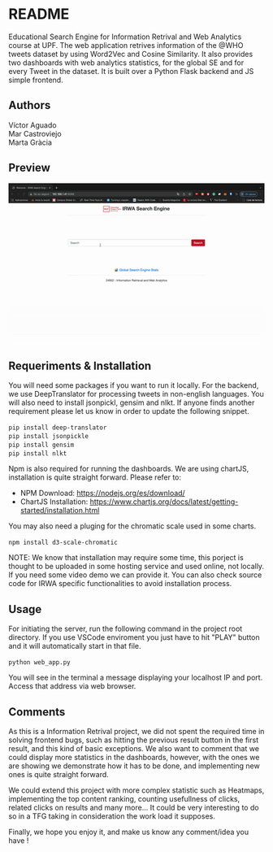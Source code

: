 # README

Educational Search Engine for Information Retrival and Web Analytics course at UPF. The web application retrives information of the @WHO tweets dataset by using Word2Vec and Cosine Similarity. It also provides two dashboards with web analytics statistics, for the global SE and for every Tweet in the dataset. It is built over a Python Flask backend and JS simple frontend.  

## Authors

Víctor Aguado <br>
Mar Castroviejo <br>
Marta Gràcia <br>

## Preview
<img src="https://github.com/SrtoPeixet/EducationalSearchEngine/raw/master/preview.gif" width="1080" height=auto />

## Requeriments & Installation

You will need some packages if you want to run it locally. For the backend, we use DeepTranslator for processing tweets in non-english languages. You will also need to install jsonpickl, gensim and nlkt. If anyone finds another requirement please let us know in order to update the following snippet. 

`pip install deep-translator`<br>
`pip install jsonpickle`<br>
`pip install gensim`<br>
`pip install nlkt`<br>

Npm is also required for running the dashboards. We are using chartJS, installation is quite straight forward. Please refer to:

- NPM Download: https://nodejs.org/es/download/
- ChartJS Installation: https://www.chartjs.org/docs/latest/getting-started/installation.html

You may also need a pluging for the chromatic scale used in some charts.

`npm install d3-scale-chromatic`

NOTE: We know that installation may require some time, this porject is thought to be uploaded in some hosting service and used online, not locally. If you need some video demo we can provide it. You can also check source code for IRWA specific functionalities to avoid installation process.

## Usage

For initiating the server, run the following command in the project root directory. If you use VSCode enviroment you just have to hit "PLAY" button and it will automatically start in that file.

`python web_app.py`

You will see in the terminal a message displaying your localhost IP and port. Access that address via web browser.

## Comments

As this is a Information Retrival project, we did not spent the required time in solving frontend bugs, such as hitting the previous result button in the first result, and this kind of basic exceptions. We also want to comment that we could display more statistics in the dashboards, however, with the ones we are showing we demonstrate how it has to be done, and implementing new ones is quite straight forward. 

We could extend this project with more complex statistic such as Heatmaps, implementing the top content ranking, counting usefullness of clicks, related clicks on results and many more... It could be very interesting to do so in a TFG taking in consideration the work load it supposes. 

Finally, we hope you enjoy it, and make us know any comment/idea you have !
